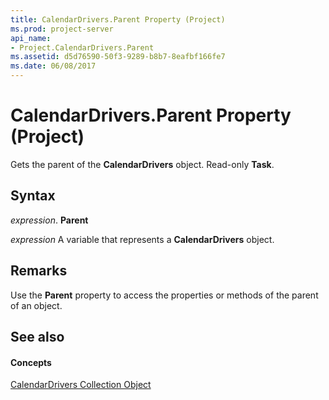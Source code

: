 ```yaml
---
title: CalendarDrivers.Parent Property (Project)
ms.prod: project-server
api_name:
- Project.CalendarDrivers.Parent
ms.assetid: d5d76590-50f3-9289-b8b7-8eafbf166fe7
ms.date: 06/08/2017
---
```



# CalendarDrivers.Parent Property (Project)

Gets the parent of the **CalendarDrivers** object. Read-only **Task**.


## Syntax

 _expression_. **Parent**

 _expression_ A variable that represents a **CalendarDrivers** object.


## Remarks

Use the **Parent** property to access the properties or methods of the parent of an object.


## See also


#### Concepts


[CalendarDrivers Collection Object](calendardrivers-object-project.md)
